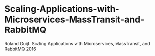 # Scaling-Applications-with-Microservices-MassTransit-and-RabbitMQ
Roland Guijt. Scaling Applications with Microservices, MassTransit, and RabbitMQ 2016
